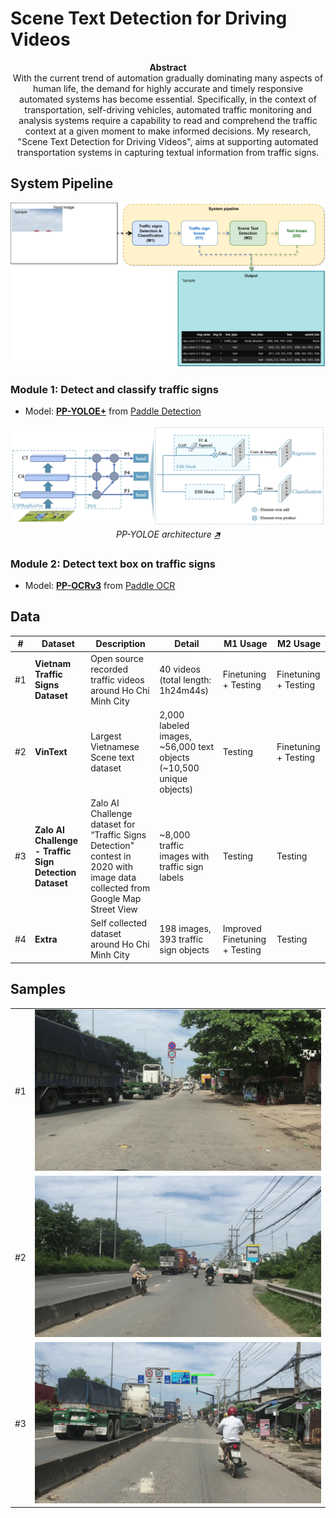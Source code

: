 # Scene Text Detection for Driving Videos

<p align="center">
<b>Abstract</b>
<br>
With the current trend of automation gradually dominating many aspects of human life, the demand for highly accurate and timely responsive automated systems has become essential. Specifically, in the context of transportation, self-driving vehicles, automated traffic monitoring and analysis systems require a capability to read and comprehend the traffic context at a given moment to make informed decisions. My research, "Scene Text Detection for Driving Videos", aims at supporting automated transportation systems in capturing textual information from traffic signs.
</p>

## System Pipeline

![Scene Text Detection for Driving Videos System pipeline](images/system/pipeline.svg "Scene Text Detection for Driving Videos System pipeline")

### Module 1: Detect and classify traffic signs

- Model: [**PP-YOLOE+**](https://github.com/PaddlePaddle/PaddleDetection/tree/release/2.7/configs/ppyoloe) from [Paddle Detection](https://github.com/PaddlePaddle/PaddleDetection/)

<p align="center">
  <img src="images/system/ppyoloe_architecture.png"
    alt="ppyoloe_architecture">
  <em>PP-YOLOE architecture <a href="https://arxiv.org/abs/2203.16250">🡵</a></em>
</p>

### Module 2: Detect text box on traffic signs

- Model: [**PP-OCRv3**](https://github.com/PaddlePaddle/PaddleOCR/blob/release/2.7/doc/doc_en/ppocr_introduction_en.md#pp-ocrv3) from [Paddle OCR](https://github.com/PaddlePaddle/PaddleOCR)


## Data

<table>
  <thead>
    <tr>
      <th>#</th>
      <th>Dataset</th>
      <th>Description</th>
      <th>Detail</th>
      <th>M1 Usage</th>
      <th>M2 Usage</th>
    </tr>
  </thead>
  <tbody>
    <tr>
      <td>#1</td>
      <td><b>Vietnam Traffic Signs Dataset</b></td>
      <td>Open source recorded traffic videos around Ho Chi Minh City</td>
      <td>40 videos (total length: 1h24m44s)</td>
      <td>Finetuning + Testing</td>
      <td>Finetuning + Testing</td>
    </tr>
    <tr>
      <td>#2</td>
      <td><b>VinText</b></td>
      <td>Largest Vietnamese Scene text dataset</td>
      <td>2,000 labeled images, ~56,000 text objects (~10,500 unique objects)</td>
      <td>Testing</td>
      <td>Finetuning + Testing</td>
    </tr>
    <tr>
      <td>#3</td>
      <td><b>Zalo AI Challenge - Traffic Sign Detection Dataset</b></td>
      <td>Zalo AI Challenge dataset for “Traffic Signs Detection" contest in 2020 with image data collected from Google Map Street View</td>
      <td>~8,000 traffic images with traffic sign labels</td>
      <td>Testing</td>
      <td>Testing</td>
    </tr>
    <tr>
      <td>#4</td>
      <td><b>Extra</b></td>
      <td>Self collected dataset around Ho Chi Minh City</td>
      <td>198 images, 393 traffic sign objects</td>
      <td>Improved Finetuning + Testing</td>
      <td>Testing</td>
    </tr>
  </tbody>
</table>

## Samples

<table>
  <tbody>
    <tr>
      <td>#1</td>
      <td><img src="images/samples/sample_1.gif" alt="sample_1"></td>
    </tr>
    <tr>
      <td>#2</td>
      <td><img src="images/samples/sample_2.gif" alt="sample_2"></td>
    </tr>
    <tr>
      <td>#3</td>
      <td><img src="images/samples/sample_3.gif" alt="sample_3"></td>
    </tr>
  </tbody>
</table>
